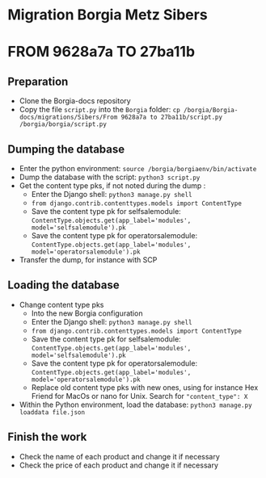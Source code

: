# Migration Borgia Metz Sibers

# FROM 9628a7a TO 27ba11b

## Preparation

* Clone the Borgia-docs repository
* Copy the file `script.py` into the `Borgia` folder: `cp /borgia/Borgia-docs/migrations/Sibers/From 9628a7a to 27ba11b/script.py /borgia/borgia/script.py`

## Dumping the database

* Enter the python environment: `source /borgia/borgiaenv/bin/activate`
* Dump the database with the script: `python3 script.py`
* Get the content type pks, if not noted during the dump :
  * Enter the Django shell: `python3 manage.py shell`
  * `from django.contrib.contenttypes.models import ContentType`
  * Save the content type pk for selfsalemodule: `ContentType.objects.get(app_label='modules', model='selfsalemodule').pk`
  * Save the content type pk for operatorsalemodule: `ContentType.objects.get(app_label='modules', model='operatorsalemodule').pk`
* Transfer the dump, for instance with SCP

## Loading the database

* Change content type pks
  * Into the new Borgia configuration
  * Enter the Django shell: `python3 manage.py shell`
  * `from django.contrib.contenttypes.models import ContentType`
  * Save the content type pk for selfsalemodule: `ContentType.objects.get(app_label='modules', model='selfsalemodule').pk`
  * Save the content type pk for operatorsalemodule: `ContentType.objects.get(app_label='modules', model='operatorsalemodule').pk`
  * Replace old content type pks with new ones, using for instance Hex Friend for MacOs or nano for Unix. Search for `"content_type": X`
* Within the Python environment, load the database: `python3 manage.py loaddata file.json`

## Finish the work

* Check the name of each product and change it if necessary
* Check the price of each product and change it if necessary
